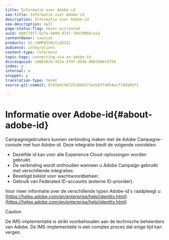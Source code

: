 ```yaml
---
title: Informatie over Adobe-id
seo-title: Informatie over Adobe-id
description: Informatie over Adobe-id
seo-description: null
page-status-flag: never-activated
uuid: d88f70f7-637a-4609-8747-784700b6ca1a
contentOwner: sauviat
products: SG_CAMPAIGN/CLASSIC
audience: integrations
content-type: reference
topic-tags: connecting-via-an-adobe-id
discoiquuid: c988362b-432e-4f9f-8d36-00b3d0015756
index: y
internal: n
snippet: y
translation-type: tm+mt
source-git-commit: 0745b9c9d72538b8573ad18ff4054ecf788905f2

---
```



# Informatie over Adobe-id{#about-adobe-id}

Campagnegebruikers kunnen verbinding maken met de Adobe Campagne-console met hun Adobe-id. Deze integratie biedt de volgende voordelen:

* Dezelfde id kan voor alle Experience Cloud-oplossingen worden gebruikt.
* De verbinding wordt onthouden wanneer u Adobe Campaign gebruikt met verschillende integraties.
* Beveiligd beleid voor wachtwoordbeheer.
* Gebruik van Federated ID-accounts (externe ID-provider).

Voor meer informatie over de verschillende typen Adobe-id&#39;s raadpleegt u: [https://helpx.adobe.com/en/enterprise/help/identity.html](https://helpx.adobe.com/en/enterprise/help/identity.html)

>[!CAUTION]
>
>De IMS-implementatie is strikt voorbehouden aan de technische beheerders van Adobe. De IMS-implementatie is een complex proces dat enige tijd kan vergen.

